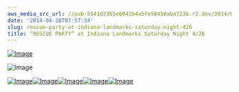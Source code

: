 ```yaml
---
aws_media_src_url: //pub-5541d2355e6941b4a5fe50450aba723b.r2.dev/2014/04/img_0019_2.jpg
date: '2014-04-28T07:57:34'
slug: rescue-party-at-indiana-landmarks-saturday-night-426
title: “RESCUE PARTY” at Indiana Landmarks Saturday Night 4/26
---
```


 [![Image](//pub-5541d2355e6941b4a5fe50450aba723b.r2.dev/2014/04/img_0019_2.jpg?w=650)](//pub-5541d2355e6941b4a5fe50450aba723b.r2.dev/2014/04/img_0019_2.jpg)

 ![Image](//pub-5541d2355e6941b4a5fe50450aba723b.r2.dev/2014/04/img_0017_2.jpg?w=650)

 [![Image](//pub-5541d2355e6941b4a5fe50450aba723b.r2.dev/2014/04/img_0029_2.jpg?w=650)](//pub-5541d2355e6941b4a5fe50450aba723b.r2.dev/2014/04/img_0029_2.jpg)[![Image](//pub-5541d2355e6941b4a5fe50450aba723b.r2.dev/2014/04/img_0028_2.jpg?w=650)](//pub-5541d2355e6941b4a5fe50450aba723b.r2.dev/2014/04/img_0028_2.jpg)[![Image](//pub-5541d2355e6941b4a5fe50450aba723b.r2.dev/2014/04/img_0026_2.jpg?w=650)](//pub-5541d2355e6941b4a5fe50450aba723b.r2.dev/2014/04/img_0026_2.jpg)[![Image](//pub-5541d2355e6941b4a5fe50450aba723b.r2.dev/2014/04/img_0023_2.jpg?w=650)](//pub-5541d2355e6941b4a5fe50450aba723b.r2.dev/2014/04/img_0023_2.jpg)[![Image](//pub-5541d2355e6941b4a5fe50450aba723b.r2.dev/2014/04/img_0021_2.jpg?w=650)](//pub-5541d2355e6941b4a5fe50450aba723b.r2.dev/2014/04/img_0021_2.jpg)